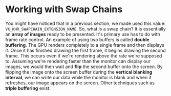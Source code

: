 # Working with Swap Chains

You might have noticed that in a previous section, we made used this value: `VK_KHR_SWAPCHAIN_EXTENSION_NAME`. So, what *is* a swap chain? It is essentially an **array of images** ready to be presented. It's primary use has to do with frame rate control. An example of using two buffers is called **double buffering**. The GPU renders completely to a single frame and then displays it. Once it has finished drawing the first frame, it begins drawing the second frame. This occurs even if we're rendering above the rate we're supposed to. Assuming we're rendering faster than the monitor can display our images, we would then wait and **flip** the second buffer onto the screen. By flipping the image onto the screen buffer during the **vertical blanking interval**, we can write our data while the monitor is blank and when it refreshes, our image appears on the screen. Other techniques such as **triple buffering** exist.